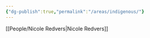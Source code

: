 ```yaml
---
{"dg-publish":true,"permalink":"/areas/indigenous/"}
---
```


[[People/Nicole Redvers\|Nicole Redvers]]